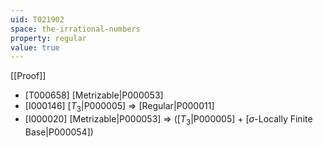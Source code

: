 ```yaml
---
uid: T021902
space: the-irrational-numbers
property: regular
value: true
---
```

[[Proof]]

* [T000658] [Metrizable|P000053]
* [I000146] [$T_3$|P000005] => [Regular|P000011]
* [I000020] [Metrizable|P000053] => ([$T_3$|P000005] + [$\sigma$-Locally Finite Base|P000054])

